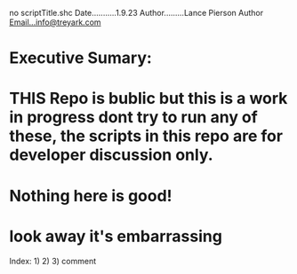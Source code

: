 no scriptTitle.shc
Date...........1.9.23
Author.........Lance Pierson
Author Email...info@treyark.com

# Executive Sumary:

# THIS Repo is bublic but this is a work in progress dont try to run any of these, the scripts in this repo are for developer discussion only.

# Nothing here is good!
# look away it's embarrassing 

Index:
1)
2)
3)
comment